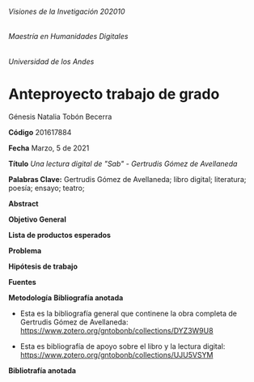 ###### Visiones de la Invetigación 202010 
###### Maestría en Humanidades Digitales
###### Universidad de los Andes


# Anteproyecto trabajo de grado

Génesis Natalia Tobón Becerra 

**Código** 
201617884

**Fecha** 
Marzo, 5 de 2021

**Título**
_Una lectura digital de "Sab" - Gertrudis Gómez de Avellaneda_


**Palabras Clave:**
Gertrudis Gómez de Avellaneda; libro digital; literatura; poesía; ensayo; teatro;

**Abstract**

**Objetivo General**

**Lista de productos esperados**

**Problema**

**Hipótesis de trabajo**

**Fuentes**

**Metodología**
**Bibliografía anotada**
* Esta es la bibliografía general que continene la obra completa de Gertrudis Gómez de Avellaneda: https://www.zotero.org/gntobonb/collections/DYZ3W9U8

* Esta es bibliografía de apoyo sobre el libro y la lectura digital: https://www.zotero.org/gntobonb/collections/UJU5VSYM

**Bibliotrafía anotada**

